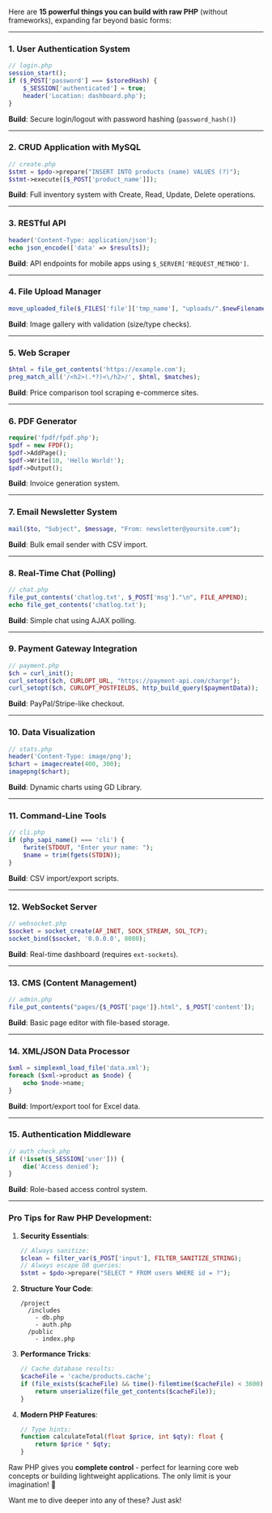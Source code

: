 Here are **15 powerful things you can build with raw PHP** (without frameworks), expanding far beyond basic forms:

---

### **1. User Authentication System**
```php
// login.php
session_start();
if ($_POST['password'] === $storedHash) {
    $_SESSION['authenticated'] = true;
    header('Location: dashboard.php');
}
```
**Build**: Secure login/logout with password hashing (`password_hash()`)

---

### **2. CRUD Application with MySQL**
```php
// create.php
$stmt = $pdo->prepare("INSERT INTO products (name) VALUES (?)");
$stmt->execute([$_POST['product_name']]);
```
**Build**: Full inventory system with Create, Read, Update, Delete operations.

---

### **3. RESTful API**
```php
header('Content-Type: application/json');
echo json_encode(['data' => $results]);
```
**Build**: API endpoints for mobile apps using `$_SERVER['REQUEST_METHOD']`.

---

### **4. File Upload Manager**
```php
move_uploaded_file($_FILES['file']['tmp_name'], "uploads/".$newFilename);
```
**Build**: Image gallery with validation (size/type checks).

---

### **5. Web Scraper**
```php
$html = file_get_contents('https://example.com');
preg_match_all('/<h2>(.*?)<\/h2>/', $html, $matches);
```
**Build**: Price comparison tool scraping e-commerce sites.

---

### **6. PDF Generator**
```php
require('fpdf/fpdf.php');
$pdf = new FPDF();
$pdf->AddPage();
$pdf->Write(10, 'Hello World!');
$pdf->Output();
```
**Build**: Invoice generation system.

---

### **7. Email Newsletter System**
```php
mail($to, "Subject", $message, "From: newsletter@yoursite.com");
```
**Build**: Bulk email sender with CSV import.

---

### **8. Real-Time Chat (Polling)**
```php
// chat.php
file_put_contents('chatlog.txt', $_POST['msg']."\n", FILE_APPEND);
echo file_get_contents('chatlog.txt');
```
**Build**: Simple chat using AJAX polling.

---

### **9. Payment Gateway Integration**
```php
// payment.php
$ch = curl_init();
curl_setopt($ch, CURLOPT_URL, "https://payment-api.com/charge");
curl_setopt($ch, CURLOPT_POSTFIELDS, http_build_query($paymentData));
```
**Build**: PayPal/Stripe-like checkout.

---

### **10. Data Visualization**
```php
// stats.php
header('Content-Type: image/png');
$chart = imagecreate(400, 300);
imagepng($chart);
```
**Build**: Dynamic charts using GD Library.

---

### **11. Command-Line Tools**
```php
// cli.php
if (php_sapi_name() === 'cli') {
    fwrite(STDOUT, "Enter your name: ");
    $name = trim(fgets(STDIN));
}
```
**Build**: CSV import/export scripts.

---

### **12. WebSocket Server**
```php
// websocket.php
$socket = socket_create(AF_INET, SOCK_STREAM, SOL_TCP);
socket_bind($socket, '0.0.0.0', 8080);
```
**Build**: Real-time dashboard (requires `ext-sockets`).

---

### **13. CMS (Content Management)**
```php
// admin.php
file_put_contents("pages/{$_POST['page']}.html", $_POST['content']);
```
**Build**: Basic page editor with file-based storage.

---

### **14. XML/JSON Data Processor**
```php
$xml = simplexml_load_file('data.xml');
foreach ($xml->product as $node) {
    echo $node->name;
}
```
**Build**: Import/export tool for Excel data.

---

### **15. Authentication Middleware**
```php
// auth_check.php
if (!isset($_SESSION['user'])) {
    die('Access denied');
}
```
**Build**: Role-based access control system.

---

### **Pro Tips for Raw PHP Development**:
1. **Security Essentials**:
   ```php
   // Always sanitize:
   $clean = filter_var($_POST['input'], FILTER_SANITIZE_STRING);
   // Always escape DB queries:
   $stmt = $pdo->prepare("SELECT * FROM users WHERE id = ?");
   ```

2. **Structure Your Code**:
   ```
   /project
     /includes
       - db.php
       - auth.php
     /public
       - index.php
   ```

3. **Performance Tricks**:
   ```php
   // Cache database results:
   $cacheFile = 'cache/products.cache';
   if (file_exists($cacheFile) && time()-filemtime($cacheFile) < 3600) {
       return unserialize(file_get_contents($cacheFile));
   }
   ```

4. **Modern PHP Features**:
   ```php
   // Type hints:
   function calculateTotal(float $price, int $qty): float {
       return $price * $qty;
   }
   ```

Raw PHP gives you **complete control** - perfect for learning core web concepts or building lightweight applications. The only limit is your imagination! 🚀

Want me to dive deeper into any of these? Just ask!
